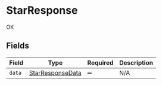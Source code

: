# StarResponse

OK


## Fields

| Field                                                       | Type                                                        | Required                                                    | Description                                                 |
| ----------------------------------------------------------- | ----------------------------------------------------------- | ----------------------------------------------------------- | ----------------------------------------------------------- |
| `data`                                                      | [StarResponseData](../../models/shared/starresponsedata.md) | :heavy_minus_sign:                                          | N/A                                                         |